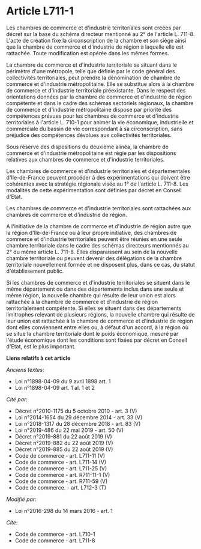 # Article L711-1

Les chambres de commerce et d'industrie territoriales sont créées par décret sur la base du schéma directeur mentionné au 2°
de l'article L. 711-8. L'acte de création fixe la circonscription de la chambre et son siège ainsi que la chambre de commerce
et d'industrie de région à laquelle elle est rattachée. Toute modification est opérée dans les mêmes formes. 

La chambre de commerce et d'industrie territoriale se situant dans le périmètre d'une métropole, telle que définie par le
code général des collectivités territoriales, peut prendre la dénomination de chambre de commerce et d'industrie
métropolitaine. Elle se substitue alors à la chambre de commerce et d'industrie territoriale préexistante. Dans le respect
des orientations données par la chambre de commerce et d'industrie de région compétente et dans le cadre des schémas
sectoriels régionaux, la chambre de commerce et d'industrie métropolitaine dispose par priorité des compétences prévues pour
les chambres de commerce et d'industrie territoriales à l'article L. 710-1 pour animer la vie économique, industrielle et
commerciale du bassin de vie correspondant à sa circonscription, sans préjudice des compétences dévolues aux collectivités
territoriales. 

Sous réserve des dispositions du deuxième alinéa, la chambre de commerce et d'industrie métropolitaine est régie par les
dispositions relatives aux chambres de commerce et d'industrie territoriales. 

Les chambres de commerce et d'industrie territoriales et départementales d'Ile-de-France peuvent procéder à des
expérimentations qui doivent être cohérentes avec la stratégie régionale visée au 1° de l'article L. 711-8. Les modalités de
cette expérimentation sont définies par décret en Conseil d'Etat. 

Les chambres de commerce et d'industrie territoriales sont rattachées aux chambres de commerce et d'industrie de région. 

A l'initiative de la chambre de commerce et d'industrie de région autre que la région d'Ile-de-France ou à leur propre
initiative, des chambres de commerce et d'industrie territoriales peuvent être réunies en une seule chambre territoriale dans
le cadre des schémas directeurs mentionnés au 2° du même article L. 711-8. Elles disparaissent au sein de la nouvelle chambre
territoriale ou peuvent devenir des délégations de la chambre territoriale nouvellement formée et ne disposent plus, dans ce
cas, du statut d'établissement public. 

Si les chambres de commerce et d'industrie territoriales se situent dans le même département ou dans des départements inclus
dans une seule et même région, la nouvelle chambre qui résulte de leur union est alors rattachée à la chambre de commerce et
d'industrie de région territorialement compétente. Si elles se situent dans des départements limitrophes relevant de
plusieurs régions, la nouvelle chambre qui résulte de leur union est rattachée à la chambre de commerce et d'industrie de
région dont elles conviennent entre elles ou, à défaut d'un accord, à la région où se situe la chambre territoriale dont le
poids économique, mesuré par l'étude économique dont les conditions sont fixées par décret en Conseil d'Etat, est le plus
important.

**Liens relatifs à cet article**

_Anciens textes_:

  - Loi n°1898-04-09 du 9 avril 1898 art. 1
  - Loi n°1898-04-09 art. 1 al. 1 et 2

_Cité par_:

  - Décret n°2010-1175 du 5 octobre 2010 - art. 3 (V)
  - Loi n°2014-1654 du 29 décembre 2014 - art. 33 (V)
  - Loi n°2018-1317 du 28 décembre 2018 - art. 83 (V)
  - Loi n°2019-486 du 22 mai 2019 - art. 50 (V)
  - Décret n°2019-881 du 22 août 2019 (V)
  - Décret n°2019-882 du 22 août 2019 (V)
  - Décret n°2019-885 du 22 août 2019 (V)
  - Code de commerce - art. L711-11 (V)
  - Code de commerce - art. L711-14 (V)
  - Code de commerce - art. L711-25 (V)
  - Code de commerce - art. R711-11-1 (V)
  - Code de commerce - art. R711-59 (V)
  - Code de commerce. - art. L712-3 (T)

_Modifié par_:

  - Loi n°2016-298 du 14 mars 2016 - art. 1

_Cite_:

  - Code de commerce - art. L710-1
  - Code de commerce - art. L711-8
